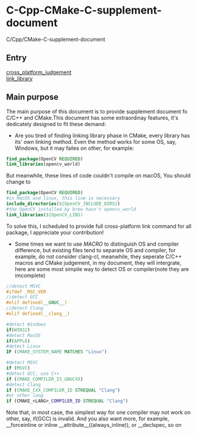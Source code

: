 # C-Cpp-CMake-C-supplement-document
C/Cpp/CMake-C-supplement-document
## Entry
[cross_platform_judgement](cross_platform/cross_platform.md)    
[link_library](library/library.md)
## Main purpose
The main purpose of this document is to provide supplement document fo C/C++ and CMake.This document has some extraordinay features, it's dedicately designed to fit these demand:
- Are you tired of finding linking library phase in CMake, every library has its' own linking method. Even the method works for some OS, say, Windows, but it may failes on other, for example:
```cmake
find_package(OpenCV REQUIRED)
link_libraries(opencv_world)
```
But meanwhile, these lines of code couldn't compile on macOS, You should change to
```cmake
find_package(OpenCV REQUIRED)
#in MacOS and linux, this line is necessary
include_directories(${OpenCV_INCLUDE_DIRS})
#the OpenCV installed by brew hasn't opencv_world
link_libraries(${OpenCV_LIBS)
```
To solve this, I scheduled to provide full cross-platform link command for all package, I appreciate your contribution!

- Some times we want to use *MACRO* to distinguish OS and compiler difference, but existing files tend to separate OS and compiler, for example, do not consider clang-cl, meanwhile, they seperate C/C++ macros and CMake judgement, in my document, they will intergrate, here are some most simpile way to detect OS or compiler(note they are imcomplete)
```C++
//detect MSVC
#ifdef _MSC_VER
//detect GCC
#elif defined(__GNUC__)
//detect Clang
#elif defined(__clang__)
```
```cmake
#detect Windows
if(WIN32)
#detect MacOS
if(APPLE)
#detect Linux
IF (CMAKE_SYSTEM_NAME MATCHES "Linux")

#detect MSVC
if (MSVC)
#detect GCC, use C++
if (CMAKE_COMPILER_IS_GNUCXX)
#detect Clang
if (CMAKE_CXX_COMPILER_ID STREQUAL "Clang")
#or other lang
if (CMAKE_<LANG>_COMPILER_ID STREQUAL "Clang")
```
Note that, in most case, the simplest way for one compiler may not work on other, say, if(GCC) is invalid. And you also want more, for example, \_\_forceinline or inline \_\_attribute__((always_inline)), or __declspec, so on
